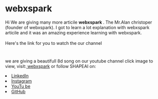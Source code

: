 # webxspark
Hi We are giving many more articile <b> webxspark
</b>.
The  Mr.Alan christoper (founder of webxspark). I got to
learn a lot explanation with webxspark articile and it was an amazing experience learning with webxspark.
<br><br>Here's the link for you to watch the our channel<br>
<a href="https://www.youtube.com/channel/UCkFKKjMyRu1yC8_AknH0qzg"> <img src="https://webxspark.000webhostapp.com/assets/images/favicon.ico" style="width: 10px;"> </a>



<br>we are giving a beautifull 8d song on our youtube channel click image to view, visit:<a href="http://webxspark.000webhostapp.com/" target="__blank">
webxspark</a>
or follow SHAPEAI on:
<li><a href=
"#">LinkedIn</a>
<li><a href=
"https://www.instagram.com/webxspark/">Instagram</a>
<li><a
href=
"https://www.youtube.com/channel/UCkFKKjMyRu1yC8_AknH0qzg">YouTu
be</a>
<li><a href=
"https://github.com/webxspark">GitHub</a>
